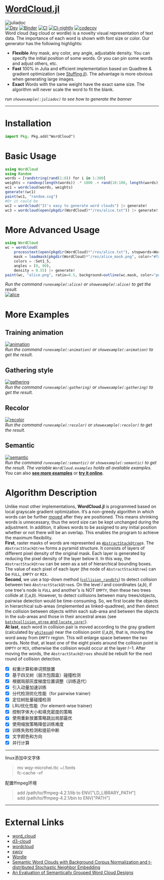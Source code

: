 # [WordCloud.jl](https://github.com/guo-yong-zhi/WordCloud.jl)
![juliadoc](res/juliadoc.png)  
[![Dev](https://img.shields.io/badge/docs-dev-blue.svg)](https://guo-yong-zhi.github.io/WordCloud.jl/dev) [![Binder](https://mybinder.org/badge_logo.svg)](https://mybinder.org/v2/gh/guo-yong-zhi/WordCloud.jl/master?filepath=examples.ipynb) [![CI](https://github.com/guo-yong-zhi/WordCloud.jl/actions/workflows/ci.yml/badge.svg)](https://github.com/guo-yong-zhi/WordCloud.jl/actions/workflows/ci.yml) [![CI-nightly](https://github.com/guo-yong-zhi/WordCloud.jl/actions/workflows/ci-nightly.yml/badge.svg)](https://github.com/guo-yong-zhi/WordCloud.jl/actions/workflows/ci-nightly.yml) [![codecov](https://codecov.io/gh/guo-yong-zhi/WordCloud.jl/branch/master/graph/badge.svg?token=2U0X769Z51)](https://codecov.io/gh/guo-yong-zhi/WordCloud.jl)  
 Word cloud (tag cloud or wordle) is a novelty visual representation of text data. The importance of each word is shown with font size or color. Our generator has the following highlights:
* **Flexible** Any mask, any color, any angle, adjustable density. You can specify the initial position of some words. Or you can pin some words and adjust others, etc.
* **Fast**  100% in Julia and efficient implementation based on Quadtree & gradient optimization (see [Stuffing.jl](https://github.com/guo-yong-zhi/Stuffing.jl)). The advantage is more obvious when generating large images.
* **Exact**  Words with the same weight have the exact same size. The algorithm will never scale the word to fit the blank.  

 *run `showexample(:juliadoc)` to see how to generate the banner*
***
# Installation
```julia
import Pkg; Pkg.add("WordCloud")
```
# Basic Usage 
```julia
using WordCloud
using Random
words = [randstring(rand(1:8)) for i in 1:300]
weights = randexp(length(words)) .* 1000 .+ rand(10:100, length(words))
wc1 = wordcloud(words, weights)
generate!(wc1)
paint(wc1, "random.svg")
#Or it could be
wc2 = wordcloud("It's easy to generate word clouds") |> generate!
wc3 = wordcloud(open(pkgdir(WordCloud)*"/res/alice.txt")) |> generate!
```
# More Advanced Usage
```julia
using WordCloud
wc = wordcloud(
    processtext(open(pkgdir(WordCloud)*"/res/alice.txt"), stopwords=WordCloud.stopwords_en ∪ ["said"]), 
    mask = loadmask(pkgdir(WordCloud)*"/res/alice_mask.png", color="#faeef8"),
    colors = :Set1_5,
    angles = (0, 90),
    density = 0.55) |> generate!
paint(wc, "alice.png", ratio=0.5, background=outline(wc.mask, color="purple", linewidth=2))
```
*Run the command `runexample(:alice)` or `showexample(:alice)` to get the result.*  
[![alice](res/alice.png)](./examples/alice.jl)

# More Examples
## Training animation
[![animation](res/animation.gif)](./examples/animation.jl)  
*Run the command `runexample(:animation)` or `showexample(:animation)` to get the result.* 
## Gathering style
[![gathering](res/gathering.png)](./examples/gathering.jl)  
*Run the command `runexample(:gathering)` or `showexample(:gathering)` to get the result.* 
## Recolor
[![recolor](res/recolor.png)](./examples/recolor.jl)  
*Run the command `runexample(:recolor)` or `showexample(:recolor)` to get the result.* 
## Semantic
[![semantic](res/semantic.png)](./examples/semantic.jl)  
*Run the command `runexample(:semantic)` or `showexample(:semantic)` to get the result.* 
*The variable `WordCloud.examples` holds all available examples.* 
You can also [**see more examples**](https://github.com/guo-yong-zhi/WordCloud-Gallery) or [**try it online**](https://mybinder.org/v2/gh/guo-yong-zhi/WordCloud.jl/master?filepath=examples.ipynb).  
# Algorithm Description
Unlike most other implementations, **WordCloud.jl** is programmed based on local grayscale gradient optimization. It’s a non-greedy algorithm in which words can be further [moved](res/animation.gif) after they are positioned. This means shrinking words is unnecessary, thus the word size can be kept unchanged during the adjustment. In addition, it allows words to be assigned to any initial position whether or not there will be an overlap. This enables the program to achieve the maximum flexibility.  
**First**, raster masks of words are represented as [`AbstractStackQtree`](https://github.com/guo-yong-zhi/Stuffing.jl/blob/main/src/qtree.jl)s. The `AbstractStackQtree` forms a pyramid structure. It consists of layers of different pixel density of the original mask. Each layer is generated by reducing the pixel density of the layer below it. In this way, the `AbstractStackQtree` can be seen as a set of hierarchical bounding boxes. The value of each pixel of each layer (the node of `AbstractStackQtree`) can be `FULL`, `EMPTY` or `MIX`.  
**Second**, we use a top-down method ([`collision_randbfs`](https://github.com/guo-yong-zhi/Stuffing.jl/blob/main/src/qtreetools.jl)) to detect collision between two `AbstractStackQtree`s. On the level 𝑙 and coordinates (𝑎,𝑏), if one tree's node is `FULL` and another's is NOT `EMPTY`, then these two trees collide at (𝑙,𝑎,𝑏). However, to detect collisions between many trees/objects, pairwise detection would be time-consuming. So, we first locate the objects in hierarchical sub-areas (implemented as linked-quadtree), and then detect the collision between objects within each sub-area and between the objects in the sub-areas and those in their ancestral areas (see [`batchcollision_qtree` and `locate_core!`](https://github.com/guo-yong-zhi/Stuffing.jl/blob/main/src/qtreetools.jl)).  
**At last**, each word in collision pair is moved according to the gray gradient (calculated by [`whitesum`](https://github.com/guo-yong-zhi/Stuffing.jl/blob/main/src/train.jl)) near the collision point (𝑙,𝑎,𝑏), that is, moving the word away from `EMPTY` region. This will enlarge space between the two words. Note that, at least one of the eight pixels around the collision point is `EMPTY` or `MIX`, otherwise the collision would occur at the layer 𝑙−1. After moving the words, the `AbstractStackQtrees` should be rebuilt for the next round of collision detection.
* [x] 权重计算和单词预放置
* [x] 基于四叉树（层次包围盒）碰撞检测
* [x] 根据局部灰度梯度位置调整（训练迭代）
* [x] 引入动量加速训练
* [x] 分代检测优化性能（for pairwise trainer)
* [x] 定位树批量碰撞检测
* [x] LRU优化性能（for element-wise trainer)
* [x] 控制字体大小和填充密度的策略
* [x] 使用重新放置策略跳出局部最优
* [x] 使用缩放策略降低训练难度
* [x] 训练失败检测和提前中断
* [x] 文字颜色和方向
* [x] 并行计算
***
linux添加中文字体  
> mv wqy-microhei.ttc ~/.fonts  
> fc-cache -vf  

配置ffmpeg环境
> add /path/to/ffmpeg-4.2.1/lib to ENV["LD_LIBRARY_PATH"]  
> add /path/to/ffmpeg-4.2.1/bin to ENV["PATH"]  
***
# External Links
* [word_cloud](https://github.com/amueller/word_cloud)  
* [d3-cloud](https://github.com/jasondavies/d3-cloud)  
* [wordcloud](https://github.com/timdream/wordcloud)  
* [swcv](https://github.com/spupyrev/swcv)  
* [Wordle](http://static.mrfeinberg.com/bv_ch03.pdf)  
* [Semantic Word Clouds with Background Corpus Normalization and t-distributed Stochastic Neighbor Embedding](https://arxiv.org/pdf/1708.03569.pdf)  
* [An Evaluation of Semantically Grouped Word Cloud Designs](https://www.semanticscholar.org/paper/An-Evaluation-of-Semantically-Grouped-Word-Cloud-Hearst-Pedersen/ddae6a380123988f578433ae103393e255c0b4d1)  
